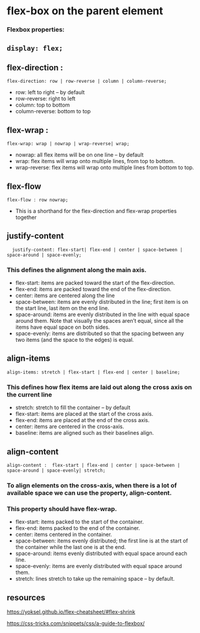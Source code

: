 # flex-box on the parent element

### Flexbox properties:

## `display: flex;`

## flex-direction :

    flex-direction: row | row-reverse | column | column-reverse;

- row: left to right – by default
- row-reverse: right to left
- column: top to bottom
- column-reverse: bottom to top

## flex-wrap :

    flex-wrap: wrap | nowrap | wrap-reverse| wrap;

- nowrap: all flex items will be on one line – by default
- wrap: flex items will wrap onto multiple lines, from top to bottom.
- wrap-reverse: flex items will wrap onto multiple lines from bottom to top.

## flex-flow

    flex-flow : row nowrap;

- This is a shorthand for the flex-direction and flex-wrap properties together

## justify-content

      justify-content: flex-start| flex-end | center | space-between | space-around | space-evenly;

### This defines the alignment along the main axis.

- flex-start: items are packed toward the start of the flex-direction.
- flex-end: items are packed toward the end of the flex-direction.
- center: items are centered along the line
- space-between: items are evenly distributed in the line; first item is on the start line, last item on the end line.
- space-around: items are evenly distributed in the line with equal space around them. Note that visually the spaces aren’t equal, since all the items have equal space on both sides.
- space-evenly: items are distributed so that the
  spacing between any two items (and the space to the edges) is equal.

## align-items

    align-items: stretch | flex-start | flex-end | center | baseline;

### This defines how flex items are laid out along the cross axis on the current line

- stretch: stretch to fill the container – by default
- flex-start: items are placed at the start of the cross axis.
- flex-end: items are placed at the end of the cross axis.
- center: items are centered in the cross-axis.
-  baseline: items are aligned such as their baselines align.

## align-content

    align-content :  flex-start | flex-end | center | space-between | space-around | space-evenly| stretch;


 ### To align elements on the cross-axis, when there is a lot of available space we can use the property, align-content. 
 ### This property should have flex-wrap.

- flex-start: items packed to the start of the container. 
- flex-end: items packed to the end of the container. 
- center: items centered in the container.
- space-between: items evenly distributed; the first line is at the start of the container while the last one is at the end.
- space-around: items evenly distributed with equal space around each line.
- space-evenly: items are evenly distributed with equal space around them.
- stretch: lines stretch to take up the remaining space – by default.



## resources

 https://yoksel.github.io/flex-cheatsheet/#flex-shrink

 https://css-tricks.com/snippets/css/a-guide-to-flexbox/